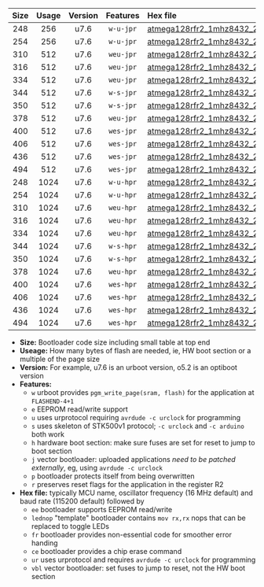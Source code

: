 |Size|Usage|Version|Features|Hex file|
|:-:|:-:|:-:|:-:|:--|
|248|256|u7.6|`w-u-jpr`|[atmega128rfr2_1mhz8432_230400bps_ur_vbl.hex](https://raw.githubusercontent.com/stefanrueger/urboot/main/bootloaders/atmega128rfr2/fcpu_1mhz8432/230400_bps/atmega128rfr2_1mhz8432_230400bps_ur_vbl.hex)|
|254|256|u7.6|`w-u-jpr`|[atmega128rfr2_1mhz8432_230400bps_lednop_ur_vbl.hex](https://raw.githubusercontent.com/stefanrueger/urboot/main/bootloaders/atmega128rfr2/fcpu_1mhz8432/230400_bps/atmega128rfr2_1mhz8432_230400bps_lednop_ur_vbl.hex)|
|310|512|u7.6|`weu-jpr`|[atmega128rfr2_1mhz8432_230400bps_ee_ur_vbl.hex](https://raw.githubusercontent.com/stefanrueger/urboot/main/bootloaders/atmega128rfr2/fcpu_1mhz8432/230400_bps/atmega128rfr2_1mhz8432_230400bps_ee_ur_vbl.hex)|
|316|512|u7.6|`weu-jpr`|[atmega128rfr2_1mhz8432_230400bps_ee_lednop_ur_vbl.hex](https://raw.githubusercontent.com/stefanrueger/urboot/main/bootloaders/atmega128rfr2/fcpu_1mhz8432/230400_bps/atmega128rfr2_1mhz8432_230400bps_ee_lednop_ur_vbl.hex)|
|334|512|u7.6|`weu-jpr`|[atmega128rfr2_1mhz8432_230400bps_ee_lednop_fr_ur_vbl.hex](https://raw.githubusercontent.com/stefanrueger/urboot/main/bootloaders/atmega128rfr2/fcpu_1mhz8432/230400_bps/atmega128rfr2_1mhz8432_230400bps_ee_lednop_fr_ur_vbl.hex)|
|344|512|u7.6|`w-s-jpr`|[atmega128rfr2_1mhz8432_230400bps_vbl.hex](https://raw.githubusercontent.com/stefanrueger/urboot/main/bootloaders/atmega128rfr2/fcpu_1mhz8432/230400_bps/atmega128rfr2_1mhz8432_230400bps_vbl.hex)|
|350|512|u7.6|`w-s-jpr`|[atmega128rfr2_1mhz8432_230400bps_lednop_vbl.hex](https://raw.githubusercontent.com/stefanrueger/urboot/main/bootloaders/atmega128rfr2/fcpu_1mhz8432/230400_bps/atmega128rfr2_1mhz8432_230400bps_lednop_vbl.hex)|
|378|512|u7.6|`weu-jpr`|[atmega128rfr2_1mhz8432_230400bps_ee_lednop_fr_ce_ur_vbl.hex](https://raw.githubusercontent.com/stefanrueger/urboot/main/bootloaders/atmega128rfr2/fcpu_1mhz8432/230400_bps/atmega128rfr2_1mhz8432_230400bps_ee_lednop_fr_ce_ur_vbl.hex)|
|400|512|u7.6|`wes-jpr`|[atmega128rfr2_1mhz8432_230400bps_ee_vbl.hex](https://raw.githubusercontent.com/stefanrueger/urboot/main/bootloaders/atmega128rfr2/fcpu_1mhz8432/230400_bps/atmega128rfr2_1mhz8432_230400bps_ee_vbl.hex)|
|406|512|u7.6|`wes-jpr`|[atmega128rfr2_1mhz8432_230400bps_ee_lednop_vbl.hex](https://raw.githubusercontent.com/stefanrueger/urboot/main/bootloaders/atmega128rfr2/fcpu_1mhz8432/230400_bps/atmega128rfr2_1mhz8432_230400bps_ee_lednop_vbl.hex)|
|436|512|u7.6|`wes-jpr`|[atmega128rfr2_1mhz8432_230400bps_ee_lednop_fr_vbl.hex](https://raw.githubusercontent.com/stefanrueger/urboot/main/bootloaders/atmega128rfr2/fcpu_1mhz8432/230400_bps/atmega128rfr2_1mhz8432_230400bps_ee_lednop_fr_vbl.hex)|
|494|512|u7.6|`wes-jpr`|[atmega128rfr2_1mhz8432_230400bps_ee_lednop_fr_ce_vbl.hex](https://raw.githubusercontent.com/stefanrueger/urboot/main/bootloaders/atmega128rfr2/fcpu_1mhz8432/230400_bps/atmega128rfr2_1mhz8432_230400bps_ee_lednop_fr_ce_vbl.hex)|
|248|1024|u7.6|`w-u-hpr`|[atmega128rfr2_1mhz8432_230400bps_ur.hex](https://raw.githubusercontent.com/stefanrueger/urboot/main/bootloaders/atmega128rfr2/fcpu_1mhz8432/230400_bps/atmega128rfr2_1mhz8432_230400bps_ur.hex)|
|254|1024|u7.6|`w-u-hpr`|[atmega128rfr2_1mhz8432_230400bps_lednop_ur.hex](https://raw.githubusercontent.com/stefanrueger/urboot/main/bootloaders/atmega128rfr2/fcpu_1mhz8432/230400_bps/atmega128rfr2_1mhz8432_230400bps_lednop_ur.hex)|
|310|1024|u7.6|`weu-hpr`|[atmega128rfr2_1mhz8432_230400bps_ee_ur.hex](https://raw.githubusercontent.com/stefanrueger/urboot/main/bootloaders/atmega128rfr2/fcpu_1mhz8432/230400_bps/atmega128rfr2_1mhz8432_230400bps_ee_ur.hex)|
|316|1024|u7.6|`weu-hpr`|[atmega128rfr2_1mhz8432_230400bps_ee_lednop_ur.hex](https://raw.githubusercontent.com/stefanrueger/urboot/main/bootloaders/atmega128rfr2/fcpu_1mhz8432/230400_bps/atmega128rfr2_1mhz8432_230400bps_ee_lednop_ur.hex)|
|334|1024|u7.6|`weu-hpr`|[atmega128rfr2_1mhz8432_230400bps_ee_lednop_fr_ur.hex](https://raw.githubusercontent.com/stefanrueger/urboot/main/bootloaders/atmega128rfr2/fcpu_1mhz8432/230400_bps/atmega128rfr2_1mhz8432_230400bps_ee_lednop_fr_ur.hex)|
|344|1024|u7.6|`w-s-hpr`|[atmega128rfr2_1mhz8432_230400bps.hex](https://raw.githubusercontent.com/stefanrueger/urboot/main/bootloaders/atmega128rfr2/fcpu_1mhz8432/230400_bps/atmega128rfr2_1mhz8432_230400bps.hex)|
|350|1024|u7.6|`w-s-hpr`|[atmega128rfr2_1mhz8432_230400bps_lednop.hex](https://raw.githubusercontent.com/stefanrueger/urboot/main/bootloaders/atmega128rfr2/fcpu_1mhz8432/230400_bps/atmega128rfr2_1mhz8432_230400bps_lednop.hex)|
|378|1024|u7.6|`weu-hpr`|[atmega128rfr2_1mhz8432_230400bps_ee_lednop_fr_ce_ur.hex](https://raw.githubusercontent.com/stefanrueger/urboot/main/bootloaders/atmega128rfr2/fcpu_1mhz8432/230400_bps/atmega128rfr2_1mhz8432_230400bps_ee_lednop_fr_ce_ur.hex)|
|400|1024|u7.6|`wes-hpr`|[atmega128rfr2_1mhz8432_230400bps_ee.hex](https://raw.githubusercontent.com/stefanrueger/urboot/main/bootloaders/atmega128rfr2/fcpu_1mhz8432/230400_bps/atmega128rfr2_1mhz8432_230400bps_ee.hex)|
|406|1024|u7.6|`wes-hpr`|[atmega128rfr2_1mhz8432_230400bps_ee_lednop.hex](https://raw.githubusercontent.com/stefanrueger/urboot/main/bootloaders/atmega128rfr2/fcpu_1mhz8432/230400_bps/atmega128rfr2_1mhz8432_230400bps_ee_lednop.hex)|
|436|1024|u7.6|`wes-hpr`|[atmega128rfr2_1mhz8432_230400bps_ee_lednop_fr.hex](https://raw.githubusercontent.com/stefanrueger/urboot/main/bootloaders/atmega128rfr2/fcpu_1mhz8432/230400_bps/atmega128rfr2_1mhz8432_230400bps_ee_lednop_fr.hex)|
|494|1024|u7.6|`wes-hpr`|[atmega128rfr2_1mhz8432_230400bps_ee_lednop_fr_ce.hex](https://raw.githubusercontent.com/stefanrueger/urboot/main/bootloaders/atmega128rfr2/fcpu_1mhz8432/230400_bps/atmega128rfr2_1mhz8432_230400bps_ee_lednop_fr_ce.hex)|

- **Size:** Bootloader code size including small table at top end
- **Useage:** How many bytes of flash are needed, ie, HW boot section or a multiple of the page size
- **Version:** For example, u7.6 is an urboot version, o5.2 is an optiboot version
- **Features:**
  + `w` urboot provides `pgm_write_page(sram, flash)` for the application at `FLASHEND-4+1`
  + `e` EEPROM read/write support
  + `u` uses urprotocol requiring `avrdude -c urclock` for programming
  + `s` uses skeleton of STK500v1 protocol; `-c urclock` and `-c arduino` both work
  + `h` hardware boot section: make sure fuses are set for reset to jump to boot section
  + `j` vector bootloader: uploaded applications *need to be patched externally*, eg, using `avrdude -c urclock`
  + `p` bootloader protects itself from being overwritten
  + `r` preserves reset flags for the application in the register R2
- **Hex file:** typically MCU name, oscillator frequency (16 MHz default) and baud rate (115200 default) followed by
  + `ee` bootloader supports EEPROM read/write
  + `lednop` "template" bootloader contains `mov rx,rx` nops that can be replaced to toggle LEDs
  + `fr` bootloader provides non-essential code for smoother error handing
  + `ce` bootloader provides a chip erase command
  + `ur` uses urprotocol and requires `avrdude -c urclock` for programming
  + `vbl` vector bootloader: set fuses to jump to reset, not the HW boot section

